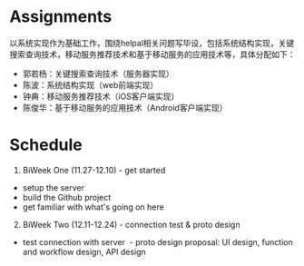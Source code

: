 # Assignments

以系统实现作为基础工作，围绕helpal相关问题写毕设，包括系统结构实现，关键搜索查询技术，移动服务推荐技术和基于移动服务的应用技术等，具体分配如下：

* 郭若杨：关键搜索查询技术（服务器实现）
* 陈波：系统结构实现（web前端实现）
* 钟典：移动服务推荐技术（iOS客户端实现）
* 陈俊华：基于移动服务的应用技术（Android客户端实现）

# Schedule

1. BiWeek One (11.27-12.10) - get started

  - setup the server
  - build the Github project
  - get familiar with what's going on here

2. BiWeek Two (12.11-12.24) - connection test & proto design

  - test connection with server
  - proto design proposal: UI design, function and workflow design, API design
